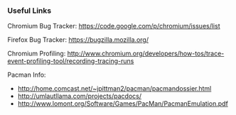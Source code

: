 ### Useful Links ###

Chromium Bug Tracker: https://code.google.com/p/chromium/issues/list

Firefox Bug Tracker: https://bugzilla.mozilla.org/

Chromium Profiling: http://www.chromium.org/developers/how-tos/trace-event-profiling-tool/recording-tracing-runs

Pacman Info:
* http://home.comcast.net/~jpittman2/pacman/pacmandossier.html
* http://umlautllama.com/projects/pacdocs/
* http://www.lomont.org/Software/Games/PacMan/PacmanEmulation.pdf
